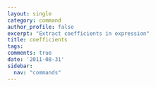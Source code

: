 ```yaml
---
layout: single
category: command
author_profile: false
excerpt: "Extract coefficients in expression"
title: coefficients
tags:
comments: true
date: '2011-08-31'
sidebar:
  nav: "commands"
---
```

